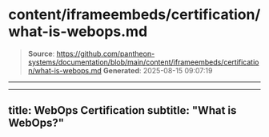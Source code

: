 # content/iframeembeds/certification/what-is-webops.md

> **Source**: https://github.com/pantheon-systems/documentation/blob/main/content/iframeembeds/certification/what-is-webops.md
> **Generated**: 2025-08-15 09:07:19

---

---
title: WebOps Certification
subtitle: "What is WebOps?"
---

<Partial file="certification-guide/what-is-webops.md" />
